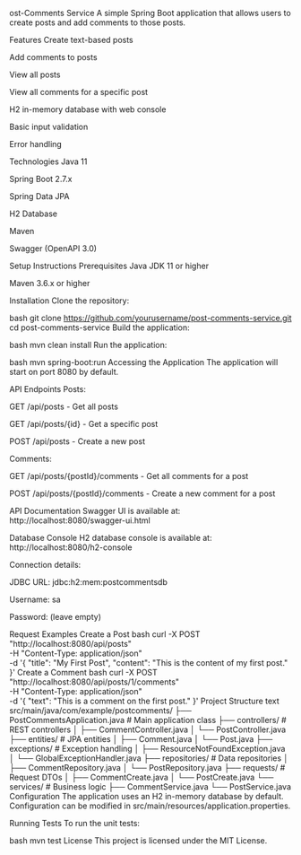 ost-Comments Service
A simple Spring Boot application that allows users to create posts and add comments to those posts.

Features
Create text-based posts

Add comments to posts

View all posts

View all comments for a specific post



H2 in-memory database with web console

Basic input validation

Error handling

Technologies
Java 11

Spring Boot 2.7.x

Spring Data JPA

H2 Database

Maven

Swagger (OpenAPI 3.0)

Setup Instructions
Prerequisites
Java JDK 11 or higher

Maven 3.6.x or higher

Installation
Clone the repository:

bash
git clone https://github.com/yourusername/post-comments-service.git
cd post-comments-service
Build the application:

bash
mvn clean install
Run the application:

bash
mvn spring-boot:run
Accessing the Application
The application will start on port 8080 by default.

API Endpoints
Posts:

GET /api/posts - Get all posts

GET /api/posts/{id} - Get a specific post

POST /api/posts - Create a new post

Comments:

GET /api/posts/{postId}/comments - Get all comments for a post

POST /api/posts/{postId}/comments - Create a new comment for a post

API Documentation
Swagger UI is available at:
http://localhost:8080/swagger-ui.html

Database Console
H2 database console is available at:
http://localhost:8080/h2-console

Connection details:

JDBC URL: jdbc:h2:mem:postcommentsdb

Username: sa

Password: (leave empty)

Request Examples
Create a Post
bash
curl -X POST "http://localhost:8080/api/posts" \
-H "Content-Type: application/json" \
-d '{
    "title": "My First Post",
    "content": "This is the content of my first post."
}'
Create a Comment
bash
curl -X POST "http://localhost:8080/api/posts/1/comments" \
-H "Content-Type: application/json" \
-d '{
    "text": "This is a comment on the first post."
}'
Project Structure
text
src/main/java/com/example/postcomments/
├── PostCommentsApplication.java         # Main application class
├── controllers/                        # REST controllers
│   ├── CommentController.java
│   └── PostController.java
├── entities/                           # JPA entities
│   ├── Comment.java
│   └── Post.java
├── exceptions/                         # Exception handling
│   ├── ResourceNotFoundException.java
│   └── GlobalExceptionHandler.java
├── repositories/                       # Data repositories
│   ├── CommentRepository.java
│   └── PostRepository.java
├── requests/                           # Request DTOs
│   ├── CommentCreate.java
│   └── PostCreate.java
└── services/                           # Business logic
    ├── CommentService.java
    └── PostService.java
Configuration
The application uses an H2 in-memory database by default. Configuration can be modified in src/main/resources/application.properties.

Running Tests
To run the unit tests:

bash
mvn test
License
This project is licensed under the MIT License.

